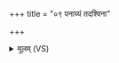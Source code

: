+++
title = "०९ पनाय्यं तदश्विना"

+++
<details><summary>मूलम् (VS)</summary>

प॒नाय्यं॒ तद॑श्विना कृ॒तं वां॑ वृष॒भो दि॒वो रज॑सः पृथि॒व्याः।  
स॒हस्रं॒ शंसा॑ उ॒त ये गवि॑ष्टौ॒ सर्वाँ॒ इत्ताँ उप॑ याता॒ पिब॑ध्यै ॥
</details>